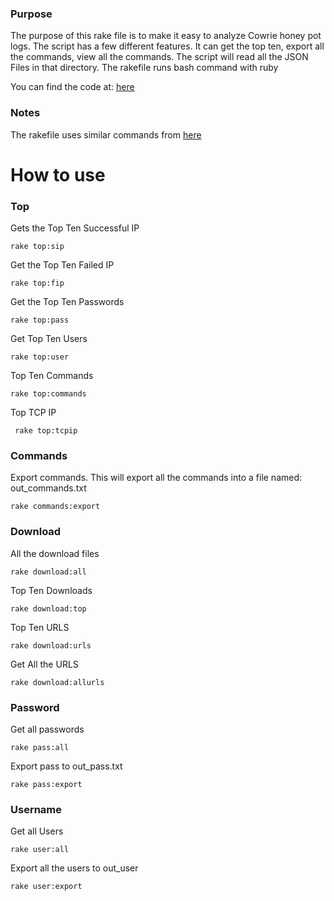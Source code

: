 ### Purpose
The purpose of this rake file is to make it easy to analyze Cowrie honey pot logs. 
The script has a few different features. It can get the top ten, export all the commands, view all the commands. 
The script will read all the JSON Files in that directory.  The rakefile runs bash command with ruby 

You can find the code at: <a href="https://github.com/Michael-Meade/cowrie-rakefile">here</a>  


### Notes

The rakefile uses similar commands from <a href="https://michael-meade.github.io/2020/11/03/Cowrie-Commands.html">here</a>
# How to use

### Top
Gets the Top Ten Successful IP
```
rake top:sip
```

Get the Top Ten Failed IP
```
rake top:fip
```

Get the Top Ten Passwords
```
rake top:pass
```

Get Top Ten Users
```
rake top:user
```

Top Ten Commands
```
rake top:commands
```

Top TCP IP
```
 rake top:tcpip
```
### Commands

Export commands. This will export all the commands into a file named: out_commands.txt
```
rake commands:export
```

### Download


All the download files
```
rake download:all
```

Top Ten Downloads
```
rake download:top
```

Top Ten URLS
```
rake download:urls
```


Get All the URLS
```
rake download:allurls
```



### Password

Get all passwords
```
rake pass:all
```


Export pass to out_pass.txt
```
rake pass:export
```

### Username

Get all Users
```
rake user:all
```

Export all the users to out_user
```
rake user:export
```

